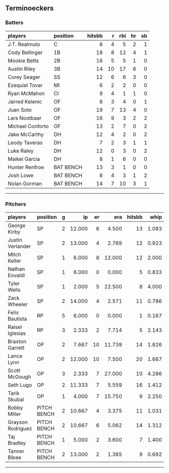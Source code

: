 ## Terminoeckers

### Batters

 
|players          |position  | hitsbb|  r| rbi| hr| sb| 
|:----------------|:---------|------:|--:|---:|--:|--:| 
|J.T. Realmuto    |C         |      8|  4|   5|  2|  1| 
|Cody Bellinger   |1B        |     18|  8|  12|  4|  1| 
|Mookie Betts     |2B        |     16|  5|   5|  1|  0| 
|Austin Riley     |3B        |     14| 10|  17|  6|  0| 
|Corey Seager     |SS        |     12|  6|   6|  3|  0| 
|Ezequiel Tovar   |MI        |      6|  2|   2|  0|  0| 
|Ryan McMahon     |CI        |      9|  4|   1|  1|  0| 
|Jarred Kelenic   |OF        |      8|  3|   4|  0|  1| 
|Juan Soto        |OF        |     19|  7|  13|  4|  0| 
|Lars Nootbaar    |OF        |     16|  9|   3|  2|  2| 
|Michael Conforto |OF        |     13|  2|   7|  0|  2| 
|Jake McCarthy    |DH        |     12|  4|   2|  0|  2| 
|Leody Taveras    |DH        |      7|  2|   3|  1|  1| 
|Luke Raley       |DH        |     12|  0|   3|  0|  2| 
|Maikel Garcia    |DH        |      8|  1|   6|  0|  0| 
|Hunter Renfroe   |BAT BENCH |     13|  3|   1|  0|  0| 
|Josh Lowe        |BAT BENCH |      8|  4|   3|  1|  2| 
|Nolan Gorman     |BAT BENCH |     14|  7|  10|  3|  1| 

* * *

### Pitchers

 
|players           |position    |  g|     ip| er|    era| hitsbb|  whip| so|  w| sv| 
|:-----------------|:-----------|--:|------:|--:|------:|------:|-----:|--:|--:|--:| 
|George Kirby      |SP          |  2| 12.000|  6|  4.500|     13| 1.083| 14|  1|  0| 
|Justin Verlander  |SP          |  2| 13.000|  4|  2.769|     12| 0.923| 13|  1|  0| 
|Mitch Keller      |SP          |  1|  6.000|  8| 12.000|     12| 2.000|  1|  0|  0| 
|Nathan Eovaldi    |SP          |  1|  6.000|  0|  0.000|      5| 0.833|  2|  1|  0| 
|Tyler Wells       |SP          |  1|  2.000|  5| 22.500|      8| 4.000|  2|  0|  0| 
|Zack Wheeler      |SP          |  2| 14.000|  4|  2.571|     11| 0.786| 15|  0|  0| 
|Felix Bautista    |RP          |  5|  6.000|  0|  0.000|      1| 0.167|  9|  1|  4| 
|Raisel Iglesias   |RP          |  3|  2.333|  2|  7.714|      5| 2.143|  1|  0|  1| 
|Braxton Garrett   |OP          |  2|  7.667| 10| 11.739|     14| 1.826| 10|  0|  0| 
|Lance Lynn        |OP          |  2| 12.000| 10|  7.500|     20| 1.667| 12|  1|  0| 
|Scott McGough     |OP          |  3|  2.333|  7| 27.000|     10| 4.286|  3|  0|  0| 
|Seth Lugo         |OP          |  2| 11.333|  7|  5.559|     16| 1.412| 12|  1|  0| 
|Tarik Skubal      |OP          |  1|  4.000|  7| 15.750|      9| 2.250|  3|  0|  0| 
|Bobby Miller      |PITCH BENCH |  2| 10.667|  4|  3.375|     11| 1.031| 11|  1|  0| 
|Grayson Rodriguez |PITCH BENCH |  2| 10.667|  6|  5.062|     14| 1.312| 10|  0|  0| 
|Taj Bradley       |PITCH BENCH |  1|  5.000|  2|  3.600|      7| 1.400|  9|  0|  0| 
|Tanner Bibee      |PITCH BENCH |  2| 13.000|  2|  1.385|      9| 0.692| 14|  1|  0| 


* * *


